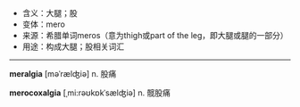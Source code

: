 - <span class="definition">含义：大腿；股</span>
- <span class="definition">变体：mero</span>
- <span class="definition">来源：希腊单词meros（意为thigh或part of the leg，即大腿或腿的一部分）</span>
- <span class="definition">用途：构成大腿；股相关词汇</span>

---

<span class="vocabulary">**meralgia**</span> [məˈrælʤiə] n. 股痛

<span class="vocabulary">**merocoxalgia**</span> [ˌmi:rəʊkɒkˈsælʤiə] n. 髋股痛
